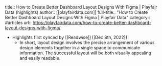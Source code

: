 title:: How to Create Better Dashboard Layout Designs With Figma | Playfair Data (highlights)
author:: [[playfairdata.com]]
full-title:: "How to Create Better Dashboard Layout Designs With Figma | Playfair Data"
category:: #articles
url:: https://playfairdata.com/how-to-create-better-dashboard-layout-designs-with-figma/

- Highlights first synced by [[Readwise]] [[Dec 8th, 2022]]
	- In short, layout design involves the precise arrangement of various design elements together in a single space to communicate information. The successful layout will be both visually appealing and easily readable.